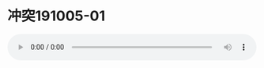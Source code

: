 # 冲突191005-01

<audio style="width: 100%;" preload="false" controls controlslist="nodownload"><source src="http://file.simai.life/audio/mp3/2019/10/20191005_1.mp3" type="audio/mpeg">Your browser does not support the audio element.</audio>





